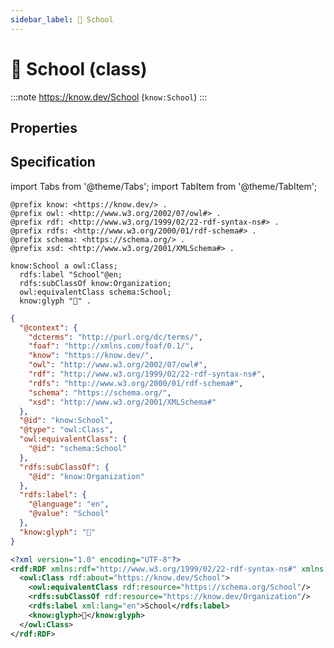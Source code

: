 ```yaml
---
sidebar_label: 🏫 School
---
```


# 🏫 School (class)

:::note
https://know.dev/School
(`know:School`)
:::

## Properties

## Specification

import Tabs from '@theme/Tabs';
import TabItem from '@theme/TabItem';

<Tabs>
<TabItem value="turtle" label="Turtle">

```turtle
@prefix know: <https://know.dev/> .
@prefix owl: <http://www.w3.org/2002/07/owl#> .
@prefix rdf: <http://www.w3.org/1999/02/22-rdf-syntax-ns#> .
@prefix rdfs: <http://www.w3.org/2000/01/rdf-schema#> .
@prefix schema: <https://schema.org/> .
@prefix xsd: <http://www.w3.org/2001/XMLSchema#> .

know:School a owl:Class;
  rdfs:label "School"@en;
  rdfs:subClassOf know:Organization;
  owl:equivalentClass schema:School;
  know:glyph "🏫" .

```

</TabItem>
<TabItem value="jsonld" label="JSON-LD">

```json
{
  "@context": {
    "dcterms": "http://purl.org/dc/terms/",
    "foaf": "http://xmlns.com/foaf/0.1/",
    "know": "https://know.dev/",
    "owl": "http://www.w3.org/2002/07/owl#",
    "rdf": "http://www.w3.org/1999/02/22-rdf-syntax-ns#",
    "rdfs": "http://www.w3.org/2000/01/rdf-schema#",
    "schema": "https://schema.org/",
    "xsd": "http://www.w3.org/2001/XMLSchema#"
  },
  "@id": "know:School",
  "@type": "owl:Class",
  "owl:equivalentClass": {
    "@id": "schema:School"
  },
  "rdfs:subClassOf": {
    "@id": "know:Organization"
  },
  "rdfs:label": {
    "@language": "en",
    "@value": "School"
  },
  "know:glyph": "🏫"
}
```

</TabItem>
<TabItem value="rdfxml" label="RDF/XML">

```xml
<?xml version="1.0" encoding="UTF-8"?>
<rdf:RDF xmlns:rdf="http://www.w3.org/1999/02/22-rdf-syntax-ns#" xmlns:know="https://know.dev/" xmlns:owl="http://www.w3.org/2002/07/owl#" xmlns:schema="https://schema.org/" xmlns:rdfs="http://www.w3.org/2000/01/rdf-schema#">
  <owl:Class rdf:about="https://know.dev/School">
    <owl:equivalentClass rdf:resource="https://schema.org/School"/>
    <rdfs:subClassOf rdf:resource="https://know.dev/Organization"/>
    <rdfs:label xml:lang="en">School</rdfs:label>
    <know:glyph>🏫</know:glyph>
  </owl:Class>
</rdf:RDF>

```

</TabItem>
</Tabs>

[`School`]: /School
